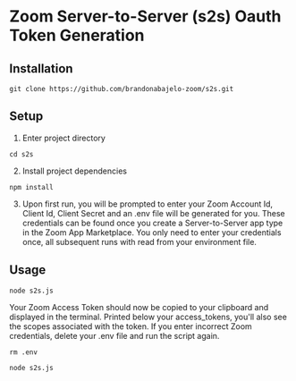 # Zoom Server-to-Server (s2s) Oauth Token Generation

## Installation

`git clone https://github.com/brandonabajelo-zoom/s2s.git`

## Setup

1. Enter project directory

`cd s2s`

2. Install project dependencies

`npm install`

3.  Upon first run, you will be prompted to enter your Zoom Account Id, Client Id, Client Secret and an .env file will be generated for you. These credentials can be found once you create a Server-to-Server app type in the Zoom App Marketplace. You only need to enter your credentials once, all subsequent runs with read from your environment file.

## Usage

`node s2s.js`

Your Zoom Access Token should now be copied to your clipboard and displayed in the terminal. Printed below your access_tokens, you'll also see the scopes associated with the token. If you enter incorrect Zoom credentials, delete your .env file and run the script again.

`rm .env`

`node s2s.js`
